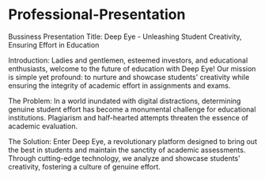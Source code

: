# Professional-Presentation
Bussiness Presentation 
Title: Deep Eye - Unleashing Student Creativity, Ensuring Effort in Education

Introduction:
Ladies and gentlemen, esteemed investors, and educational enthusiasts, welcome to the future of education with Deep Eye! Our mission is simple yet profound: to nurture and showcase students' creativity while ensuring the integrity of academic effort in assignments and exams.

The Problem:
In a world inundated with digital distractions, determining genuine student effort has become a monumental challenge for educational institutions. Plagiarism and half-hearted attempts threaten the essence of academic evaluation.

The Solution:
Enter Deep Eye, a revolutionary platform designed to bring out the best in students and maintain the sanctity of academic assessments. Through cutting-edge technology, we analyze and showcase students' creativity, fostering a culture of genuine effort.


